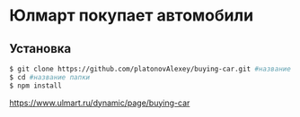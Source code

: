 # Юлмарт покупает автомобили

## Установка

```sh
$ git clone https://github.com/platonovAlexey/buying-car.git #название папки
$ cd #название папки
$ npm install
```

https://www.ulmart.ru/dynamic/page/buying-car
